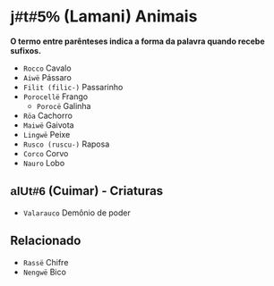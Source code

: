 # <span style="font-family: 'Tengwar Annatar', sans-serif;">j#t#5%</span> (Lamani) Animais

**O termo entre parênteses indica a forma da palavra quando recebe sufixos.**

-   `Rocco` Cavalo
-   `Aiwë` Pássaro
-   `Filit (filic-)` Passarinho
-   `Porocellë` Frango
    -   `Porocë` Galinha
-   `Röa` Cachorro
-   `Maiwë` Gaivota
-   `Lingwë` Peixe
-   `Rusco (ruscu-)` Raposa
-   `Corco` Corvo
-   `Nauro` Lobo

## <span style="font-family: 'Tengwar Annatar', sans-serif;">alUt#6</span> (Cuimar) - Criaturas

-   `Valarauco` Demônio de poder

## Relacionado

-   `Rassë` Chifre
-   `Nengwë` Bico
